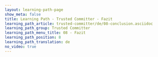 ```yaml
---
layout: learning-path-page
show_meta: false
title: Learning Path - Trusted Committer - Fazit
learning_path_article: trusted-committer/de/08-conclusion.asciidoc
learning_path_group: Trusted Committer
learning_path_menu_title: 08 - Fazit
learning_path_position: 8
learning_path_translation: de
no_video: true
---
```

<!--- This file autogenerated from https://github.com/InnerSourceCommons/InnerSourceLearningPath/blob/master/scripts/generate_learning_path_markdown.js -->

